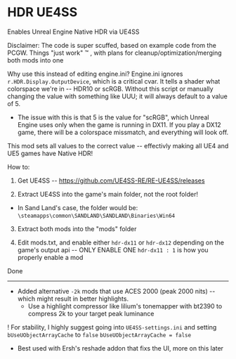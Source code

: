 # HDR UE4SS
Enables Unreal Engine Native HDR via UE4SS

Disclaimer: The code is super scuffed, based on example code from the PCGW. Things "just work" :tm: , with plans for cleanup/optimization/merging both mods into one

Why use this instead of editing engine.ini?
Engine.ini ignores `r.HDR.Display.OutputDevice`, which is a critical cvar. It tells a shader what colorspace we're in -- HDR10 or scRGB. Without this script or manually changing the value with something like UUU; it will always default to a value of 5.
  - The issue with this is that 5 is the value for "scRGB", which Unreal Engine uses only when the game is running in DX11. If you play a DX12 game, there will be a colorspace missmatch, and everything will look off.

This mod sets all values to the correct value -- effectivly making all UE4 and UE5 games have Native HDR!



How to:
1) Get UE4SS -- https://github.com/UE4SS-RE/RE-UE4SS/releases

2) Extract UE4SS into the game's main folder, not the root folder!
  - In Sand Land's case, the folder would be: `\steamapps\common\SANDLAND\SANDLAND\Binaries\Win64`

3) Extract both mods into the "mods" folder

4) Edit mods.txt, and enable either `hdr-dx11` or `hdr-dx12` depending on the game's output api -- ONLY ENABLE ONE
   `hdr-dx11 : 1` is how you properly enable a mod

Done

----
- Added alternative `-2k` mods that use ACES 2000 (peak 2000 nits) -- which might result in better highlights.
  - Use a highlight compressor like lilium's tonemapper with bt2390 to compress 2k to your target peak luminance

! For stability, I highly suggest going into `UE4SS-settings.ini` and setting `bUseUObjectArrayCache` to `false`
  `bUseUObjectArrayCache = false`

- Best used with Ersh's reshade addon that fixs the UI, more on this later
